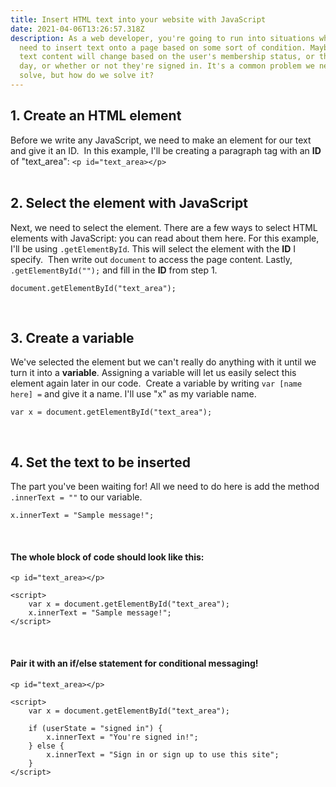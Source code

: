 ```yaml
---
title: Insert HTML text into your website with JavaScript ​
date: 2021-04-06T13:26:57.318Z
description: As a web developer, you're going to run into situations where you
  need to insert text onto a page based on some sort of condition. Maybe the
  text content will change based on the user's membership status, or the time of
  day, or whether or not they're signed in. It's a common problem we need to
  solve, but how do we solve it?
---
```

## 1. Create an HTML element
Before we write any JavaScript, we need to make an element for our text and give it an ID.
​
In this example, I'll be creating a paragraph tag with an **ID** of "text_area":
`` <p id="text_area></p> ``
​<br><br>
## 2. Select the element with JavaScript
Next, we need to select the element.
There are a few ways to select HTML elements with JavaScript: you can read about them here. For this example, I'll be using `.getElementById`. This will select the element with the **ID** I specify.
​
Then write out `document` to access the page content. Lastly, `.getElementById("");` and fill in the **ID** from step 1.
```
document.getElementById("text_area");
```
​
## 3. Create a variable
We've selected the element but we can't really do anything with it until we turn it into a **variable**. Assigning a variable will let us easily select this element again later in our code.
​
Create a variable by writing `var [name here] =` and give it a name. I'll use "x" as my variable name.
```
var x = document.getElementById("text_area");
```
​
## 4. Set the text to be inserted
The part you've been waiting for! All we need to do here is add the method `.innerText = ""` to our variable.
​
```
x.innerText = "Sample message!";
```
​
#### The whole block of code should look like this:
```
<p id="text_area></p>
​
<script>
	var x = document.getElementById("text_area");
	x.innerText = "Sample message!";
</script> 
```
​
#### Pair it with an if/else statement for conditional messaging!
```
<p id="text_area></p>
​
<script>
	var x = document.getElementById("text_area");
​
	if (userState = "signed in") {
		x.innerText = "You're signed in!";
	} else {
		x.innerText = "Sign in or sign up to use this site";
	}
</script> 
```
